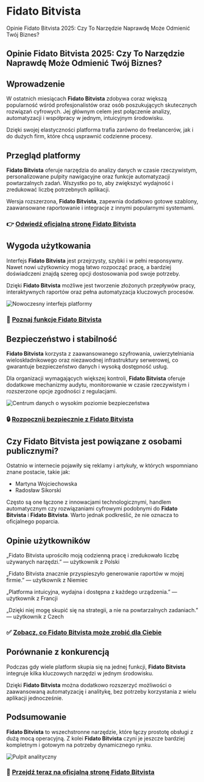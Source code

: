 # Fidato Bitvista
Opinie Fidato Bitvista 2025: Czy To Narzędzie Naprawdę Może Odmienić Twój Biznes?
## Opinie Fidato Bitvista 2025: Czy To Narzędzie Naprawdę Może Odmienić Twój Biznes?

## Wprowadzenie
W ostatnich miesiącach **Fidato Bitvista** zdobywa coraz większą popularność wśród profesjonalistów oraz osób poszukujących skutecznych rozwiązań cyfrowych. Jej głównym celem jest połączenie analizy, automatyzacji i współpracy w jednym, intuicyjnym środowisku.

Dzięki swojej elastyczności platforma trafia zarówno do freelancerów, jak i do dużych firm, które chcą usprawnić codzienne procesy.

## Przegląd platformy
**Fidato Bitvista** oferuje narzędzia do analizy danych w czasie rzeczywistym, personalizowane pulpity nawigacyjne oraz funkcje automatyzacji powtarzalnych zadań. Wszystko po to, aby zwiększyć wydajność i zredukować liczbę potrzebnych aplikacji.

Wersja rozszerzona, **Fidato Bitvista**, zapewnia dodatkowo gotowe szablony, zaawansowane raportowanie i integracje z innymi popularnymi systemami.

### 👉 **[Odwiedź oficjalną stronę Fidato Bitvista](https://fidatobitvista.pl)**

## Wygoda użytkowania
Interfejs **Fidato Bitvista** jest przejrzysty, szybki i w pełni responsywny. Nawet nowi użytkownicy mogą łatwo rozpocząć pracę, a bardziej doświadczeni znajdą szereg opcji dostosowania pod swoje potrzeby.

Dzięki **Fidato Bitvista** możliwe jest tworzenie złożonych przepływów pracy, interaktywnych raportów oraz pełna automatyzacja kluczowych procesów.

![Nowoczesny interfejs platformy](https://elektronikab2b.pl/i/images/4/5/0/dz03NjQ=_src_64450-Nowoczesne_rozwiazania_w_zakresie_interfejsu_uzytkownika_w_systemach_embedded_fot2.jpg)

### 🔗 **[Poznaj funkcje Fidato Bitvista](https://fidatobitvista.pl)**

## Bezpieczeństwo i stabilność
**Fidato Bitvista** korzysta z zaawansowanego szyfrowania, uwierzytelniania wieloskładnikowego oraz niezawodnej infrastruktury serwerowej, co gwarantuje bezpieczeństwo danych i wysoką dostępność usług.

Dla organizacji wymagających większej kontroli, **Fidato Bitvista** oferuje dodatkowe mechanizmy audytu, monitorowanie w czasie rzeczywistym i rozszerzone opcje zgodności z regulacjami.

![Centrum danych o wysokim poziomie bezpieczeństwa](https://polcom.com.pl/wp-content/uploads/2020/09/img_isolation-768x1000-c-center.jpg)

### 🔒 **[Rozpocznij bezpiecznie z Fidato Bitvista](https://fidatobitvista.pl)**

## Czy Fidato Bitvista jest powiązane z osobami publicznymi?
Ostatnio w internecie pojawiły się reklamy i artykuły, w których wspomniano znane postacie, takie jak:

- Martyna Wojciechowska
- Radosław Sikorski

Często są one łączone z innowacjami technologicznymi, handlem automatycznym czy rozwiązaniami cyfrowymi podobnymi do **Fidato Bitvista** i **Fidato Bitvista**. Warto jednak podkreślić, że nie oznacza to oficjalnego poparcia.

## Opinie użytkowników
„Fidato Bitvista uprościło moją codzienną pracę i zredukowało liczbę używanych narzędzi.” — użytkownik z Polski

„Fidato Bitvista znacznie przyspieszyło generowanie raportów w mojej firmie.” — użytkownik z Niemiec

„Platforma intuicyjna, wydajna i dostępna z każdego urządzenia.” — użytkownik z Francji

„Dzięki niej mogę skupić się na strategii, a nie na powtarzalnych zadaniach.” — użytkownik z Czech

### ✅ **[Zobacz, co Fidato Bitvista może zrobić dla Ciebie](https://fidatobitvista.pl)**

## Porównanie z konkurencją
Podczas gdy wiele platform skupia się na jednej funkcji, **Fidato Bitvista** integruje kilka kluczowych narzędzi w jednym środowisku.

Dzięki **Fidato Bitvista** można dodatkowo rozszerzyć możliwości o zaawansowaną automatyzację i analitykę, bez potrzeby korzystania z wielu aplikacji jednocześnie.

## Podsumowanie
**Fidato Bitvista** to wszechstronne narzędzie, które łączy prostotę obsługi z dużą mocą operacyjną. Z kolei **Fidato Bitvista** czyni je jeszcze bardziej kompletnym i gotowym na potrzeby dynamicznego rynku.

![Pulpit analityczny](https://previews.123rf.com/images/pratyaksa/pratyaksa1710/pratyaksa171000198/88805318-concept-of-business-analyst-person-analyzing-financial-data-business-intelligence-dashboard-on.jpg)

### 🚀 **[Przejdź teraz na oficjalną stronę Fidato Bitvista](https://fidatobitvista.pl)**
